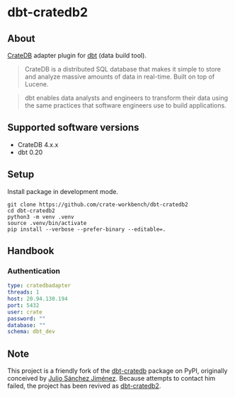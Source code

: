 # dbt-cratedb2

## About

[CrateDB] adapter plugin for [dbt] (data build tool).

> CrateDB is a distributed SQL database that makes it simple to store and
> analyze massive amounts of data in real-time. Built on top of Lucene.

> dbt enables data analysts and engineers to transform their data using the
> same practices that software engineers use to build applications.


## Supported software versions
- CrateDB 4.x.x
- dbt 0.20


## Setup
Install package in development mode.
```shell
git clone https://github.com/crate-workbench/dbt-cratedb2
cd dbt-cratedb2
python3 -m venv .venv
source .venv/bin/activate
pip install --verbose --prefer-binary --editable=.
```


## Handbook

### Authentication

```yaml
type: cratedbadapter
threads: 1
host: 20.94.130.194
port: 5432
user: crate
password: ""
database: ""
schema: dbt_dev
```


## Note

This project is a friendly fork of the [dbt-cratedb] package on PyPI, originally
conceived by [Julio Sánchez Jiménez]. Because attempts to contact him failed,
the project has been revived as [dbt-cratedb2].


[CrateDB]: https://github.com/crate/crate 
[dbt-cratedb]: https://pypi.org/project/dbt-cratedb/
[dbt-cratedb2]: https://github.com/crate-workbench/dbt-cratedb2
[dbt]: https://github.com/dbt-labs/dbt-core
[Julio Sánchez Jiménez]: https://github.com/jsnchzjmnz
